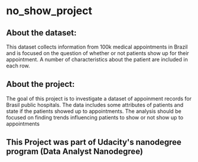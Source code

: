 # no_show_project

## About the dataset:
This dataset collects information from 100k medical appointments in Brazil and is focused on the question of whether or not patients show up for their appointment. A number of characteristics about the patient are included in each row.


## About the project:
The goal of this project is to investigate a dataset of appoinment records for Brasil public hospitals. The data includes some attributes of patients and state if the patients showed up to appointments. The analysis should be focused on finding trends influencing patients to show or not show up to appointments

## This Project was part of Udacity's nanodegree program (Data Analyst Nanodegree)

